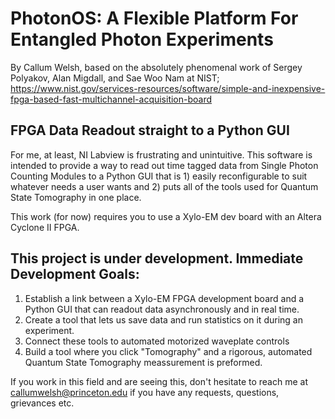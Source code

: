 # PhotonOS: A Flexible Platform For Entangled Photon Experiments
By Callum Welsh, based on the absolutely phenomenal work of Sergey Polyakov, Alan Migdall, and Sae Woo Nam at NIST; https://www.nist.gov/services-resources/software/simple-and-inexpensive-fpga-based-fast-multichannel-acquisition-board

## FPGA Data Readout straight to a Python GUI
For me, at least, NI Labview is frustrating and unintuitive. This software is intended to provide a way to read out time tagged data from Single Photon Counting Modules to a Python GUI that is 1) easily reconfigurable to suit whatever needs a user wants and 2) puts all of the tools used for Quantum State Tomography in one place.

This work (for now) requires you to use a Xylo-EM dev board with an Altera Cyclone II FPGA.

## This project is under development. Immediate Development Goals:
1. Establish a link between a Xylo-EM FPGA development board and a Python GUI that can readout data asynchronously and in real time.
2. Create a tool that lets us save data and run statistics on it during an experiment.
3. Connect these tools to automated motorized waveplate controls
4. Build a tool where you click "Tomography" and a rigorous, automated Quantum State Tomography meassurement is preformed.


If you work in this field and are seeing this, don't hesitate to reach me at callumwelsh@princeton.edu if you have any requests, questions, grievances etc.
